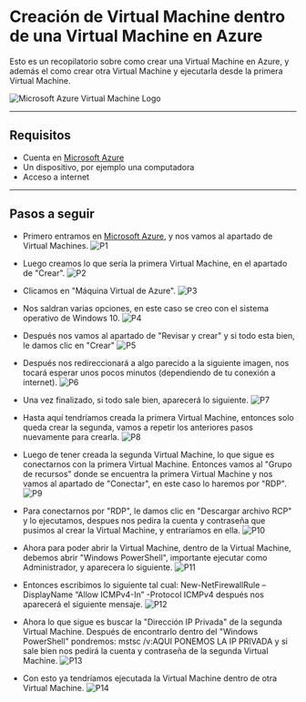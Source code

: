 # Creación de Virtual Machine dentro de una Virtual Machine en Azure

Esto es un recopilatorio sobre como crear una Virtual Machine en Azure, y además el como crear otra Virtual Machine y ejecutarla desde la primera Virtual Machine.

![Microsoft Azure Virtual Machine Logo](https://github.com/DagonNR/VM-dentro-de-una-VM/blob/main/imagenes/Azure-VM-Logo.png)

---

## Requisitos
- Cuenta en [Microsoft Azure](https://portal.azure.com)
- Un dispositivo, por ejemplo una computadora
- Acceso a internet

---

## Pasos a seguir

- Primero entramos en [Microsoft Azure](https://portal.azure.com), y nos vamos al apartado de Virtual Machines.
![P1](https://github.com/DagonNR/VM-dentro-de-una-VM/blob/main/imagenes/P1.png)

- Luego creamos lo que sería la primera Virtual Machine, en el apartado de "Crear".
![P2](https://github.com/DagonNR/VM-dentro-de-una-VM/blob/main/imagenes/P2.png)

- Clicamos en "Máquina Virtual de Azure".
![P3](https://github.com/DagonNR/VM-dentro-de-una-VM/blob/main/imagenes/P3.png)

- Nos saldran varias opciones, en este caso se creo con el sistema operativo de Windows 10.
![P4](https://github.com/DagonNR/VM-dentro-de-una-VM/blob/main/imagenes/P4.png)

- Después nos vamos al apartado de "Revisar y crear" y si todo esta bien, le damos clic en "Crear"
![P5](https://github.com/DagonNR/VM-dentro-de-una-VM/blob/main/imagenes/P5.png)

- Después nos redireccionará a algo parecido a la siguiente imagen, nos tocará esperar unos pocos minutos (dependiendo de tu conexión a internet).
![P6](https://github.com/DagonNR/VM-dentro-de-una-VM/blob/main/imagenes/P6.png)

- Una vez finalizado, si todo sale bien, aparecerá lo siguiente.
![P7](https://github.com/DagonNR/VM-dentro-de-una-VM/blob/main/imagenes/P7.png)

- Hasta aquí tendríamos creada la primera Virtual Machine, entonces solo queda crear la segunda, vamos a repetir los anteriores pasos nuevamente para crearla.
![P8](https://github.com/DagonNR/VM-dentro-de-una-VM/blob/main/imagenes/P8.png)

- Luego de tener creada la segunda Virtual Machine, lo que sigue es conectarnos con la primera Virtual Machine. Entonces vamos al "Grupo de recursos" donde se encuentra la primera Virtual Machine y nos vamos al apartado de "Conectar", en este caso lo haremos por "RDP".
![P9](https://github.com/DagonNR/VM-dentro-de-una-VM/blob/main/imagenes/P9.png)

- Para conectarnos por "RDP", le damos clic en "Descargar archivo RCP" y lo ejecutamos, despues nos pedira la cuenta y contraseña que pusimos al crear la Virtual Machine, y entraríamos en ella.
![P10](https://github.com/DagonNR/VM-dentro-de-una-VM/blob/main/imagenes/P10.png)

- Ahora para poder abrir la Virtual Machine, dentro de la Virtual Machine, debemos abrir "Windows PowerShell", importante ejecutar como Administrador, y aparecera lo siguiente.
![P11](https://github.com/DagonNR/VM-dentro-de-una-VM/blob/main/imagenes/P11.png)

- Entonces escribimos lo siguiente tal cual: New-NetFirewallRule –DisplayName “Allow ICMPv4-In” -Protocol ICMPv4 después nos aparecerá el siguiente mensaje.
![P12](https://github.com/DagonNR/VM-dentro-de-una-VM/blob/main/imagenes/P12.png)

- Ahora lo que sigue es buscar la "Dirección IP Privada" de la segunda Virtual Machine. Después de encontrarlo dentro del "Windows PowerShell" pondremos: mstsc /v:AQUI PONEMOS LA IP PRIVADA y si sale bien nos pedirá la cuenta y contraseña de la segunda Virtual Machine.
![P13](https://github.com/DagonNR/VM-dentro-de-una-VM/blob/main/imagenes/P13.png)

- Con esto ya tendríamos ejecutada la Virtual Machine dentro de otra Virtual Machine.
![P14](https://github.com/DagonNR/VM-dentro-de-una-VM/blob/main/imagenes/P14.png)
